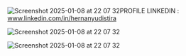 ![Screenshot 2025-01-08 at 22 07 32](https://github.com/user-attachments/assets/65c2d738-8201-4669-9c44-5ed78f5d4749)PROFILE LINKEDIN : www.linkedin.com/in/hernanyudistira

![Screenshot 2025-01-08 at 22 07 32](https://github.com/user-attachments/assets/22b77c43-e9b7-47ee-abbe-7780c31b9f1f)

![Screenshot 2025-01-08 at 22 07 32](https://github.com/user-attachments/assets/8e82949d-a0bb-4084-8e7a-1932def9f824)
